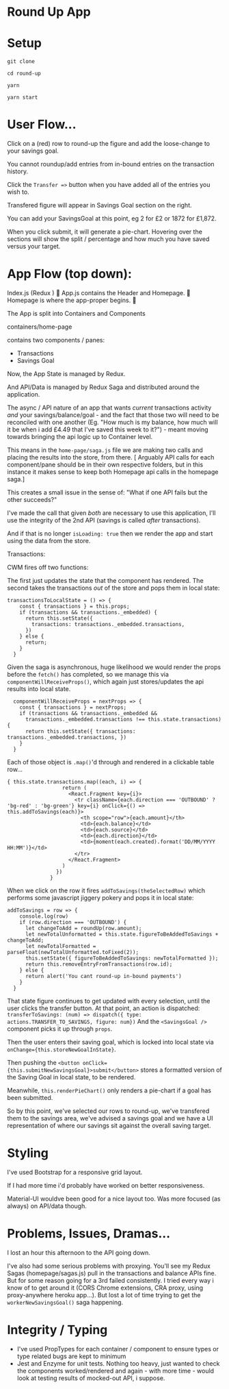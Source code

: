 # Round Up App


# Setup

`git clone`

`cd round-up`

`yarn`

`yarn start`

# User Flow...

Click on a (red) row to round-up the figure and add the loose-change to your savings goal.

You cannot roundup/add entries from in-bound entries on the transaction history.

Click the `Transfer =>` button when you have added all of the entries you wish to.

Transfered figure will appear in Savings Goal section on the right.

You can add your SavingsGoal at this point, eg 2 for £2 or 1872 for £1,872.

When you click submit, it will generate a pie-chart. Hovering over the sections will show the split / percentage and how much you have saved versus your target.


# App Flow (top down):

Index.js (Redux )
🔽
App.js contains the Header and Homepage.
🔽
Homepage is where the app-proper begins.
🔽

The App is split into Containers and Components

containers/home-page

contains two components / panes:

  - Transactions
  - Savings Goal

Now, the App State is managed by Redux.

And API/Data is managed by Redux Saga and distributed around the application.

The async / API nature of an app that wants *current* transactions activity *and* your savings/balance/goal - and the fact that those two will need to be reconciled with one another (Eg. "How much is my balance, how much will it be when i add 
£4.49 that I've saved this week to it?") - meant moving towards bringing the api logic up to Container level.

This means in the `home-page/saga.js` file we are making two calls and placing the results into the store, from there. [ Arguably API calls for each component/pane should be in their own respective folders, but in this instance it makes sense to keep both Homepage api calls in the homepage saga.]

This creates a small issue in the sense of: "What if one API fails but the other succeeds?"

I've made the call that given *both* are necessary to use this application, I'll use the integrity of the 2nd API (savings is called *after* transactions).

And if that is no longer `isLoading: true` then we render the app and start using the data from the store.

Transactions:

CWM fires off two functions:

The first just updates the state that the component has rendered.
The second takes the transactions *out* of the store and pops them in local state:

```
transactionsToLocalState = () => {
    const { transactions } = this.props;
    if (transactions && transactions._embedded) {
      return this.setState({
        transactions: transactions._embedded.transactions,
      })
    } else {
      return;
    }
  }
```

Given the saga is asynchronous, huge likelihood we would render the props before the `fetch()` has completed, so we manage this via `componentWillReceiveProps()`, which again just stores/updates the api results into local state.

```
  componentWillReceiveProps = nextProps => {
    const { transactions } = nextProps;
    if (transactions && transactions._embedded &&
      transactions._embedded.transactions !== this.state.transactions) {
      return this.setState({ transactions: transactions._embedded.transactions, })
    }
  }
```

Each of those object is `.map()`'d through and rendered in a clickable table row...

```
{ this.state.transactions.map((each, i) => {
                  return (
                    <React.Fragment key={i}>
                      <tr className={each.direction === 'OUTBOUND' ? 'bg-red' : 'bg-green'} key={i} onClick={() => this.addToSavings(each)}>
                        <th scope="row">{each.amount}</th>
                        <td>{each.balance}</td>
                        <td>{each.source}</td>
                        <td>{each.direction}</td>
                        <td>{moment(each.created).format('DD/MM/YYYY HH:MM')}</td>
                      </tr>
                    </React.Fragment>
                  )
                })
              }
```

When we click on the row it fires `addToSavings(theSelectedRow)` which performs some javascript jiggery pokery and pops it in local state:

```
addToSavings = row => {
    console.log(row)
    if (row.direction === 'OUTBOUND') {
      let changeToAdd = roundUp(row.amount);
      let newTotalUnformatted = this.state.figureToBeAddedToSavings + changeToAdd;
      let newTotalFormatted = parseFloat(newTotalUnformatted.toFixed(2));
      this.setState({ figureToBeAddedToSavings: newTotalFormatted });
      return this.removeEntryFromTransactions(row.id); 
    } else {
      return alert('You cant round-up in-bound payments')
    }
  }
```

That state figure continues to get updated with every selection, until the user clicks the transfer button. At that point, an action is dispatched:
`transferToSavings: (num) => dispatch({ type: actions.TRANSFER_TO_SAVINGS, figure: num})`
And the `<SavingsGoal />` component picks it up through `props`.

Then the user enters their saving goal, which is locked into local state via `onChange={this.storeNewGoalInState}`.

Then pushing the `<button onClick={this.submitNewSavingsGoal}>submit</button>` stores a formatted version of the Saving Goal in local state, to be rendered.

Meanwhile, `this.renderPieChart()` only renders a pie-chart if a goal has been submitted.

So by this point, we've selected our rows to round-up, we've transfered them to the savings area, we've advised a savings goal and we have a UI representation of where our savings sit against the overall saving target.

# Styling
I've used Bootstrap for a responsive grid layout.

If I had more time i'd probably have worked on better responsiveness.

Material-UI wouldve been good for a nice layout too. Was more focused (as always) on API/data though.

# Problems, Issues, Dramas...

I lost an hour this afternoon to the API going down.

I've also had some serious problems with proxying. You'll see my Redux Sagas (homepage/sagas.js) pull in the transactions and balance APIs fine. But for some reason going for a 3rd failed consistently. I tried every way i know of to get around it (CORS Chrome extensions, CRA proxy, using proxy-anywhere heroku app...). But lost a lot of time trying to get the `workerNewSavingsGoal()` saga happening.


# Integrity / Typing
- I've used PropTypes for each container / component to ensure types or type related bugs are kept to minimum
- Jest and Enzyme for unit tests. Nothing too heavy, just wanted to check the components worked/rendered and again - with more time - would look at testing results of mocked-out API, i suppose.



